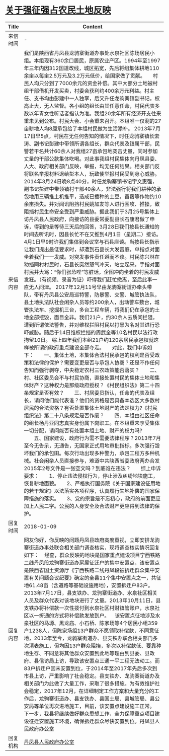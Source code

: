 # <a href="http://www.shangluo.gov.cn/zmhd/ldxxxx.jsp?urltype=leadermail.LeaderMailContentUrl&wbtreeid=1112&leadermailid=4487">关于强征强占农民土地反映</a>
|Title|Content|
|:---:|---|
|来信时间|-|
|来信内容|我们是陕西省丹凤县龙驹寨街道办事处水泉社区陈场居民小组。本组现有360余口居民，原属农业产区。1994年至1997年三年内因312国道改线，城区拓宽，先后将组集体耕地110余亩以每亩2.5万元及3.2万元低价，给国家做了贡献。　　村民人均只分到了7000余元的资金补偿。其中大部分土地被村组干部借机开发买卖，村委会获利约400余万元利益。村主任、支书均由彭建中一人独掌，后又升任龙驹寨镇副书记，权高止大，无人监督。各小组的组长由其任意任命，村民代表多数以年青女性听话者指认为准。我组20余年所有经济开支往来重未见到公布。村民大会、小会重未召开。本组唯一仅剩的27亩耕地人均8厘承包给了本组村民做为生活添补。 2013年7月17日早5点，村民在无任何告知的情况下，时任龙驹寨镇长索涛、副书记彭建中带领所谓各组长，群众代表及镇属干部，民警若干名共计60余人对我组27亩承包地突击丈量，同时参加丈量的干部公款集体吃喝。对此事我组村民集体向丹凤县委、人大、政府相关部门反映，举报，均无任何结果。相关部门反将联名举报材料退给彭本人，玩致使举报村民受到身心威胁。　　2014年3月24日晚8点40分，时任龙驹寨镇书记宇文惠强，副书记彭建中带领镇村干部40余人，非法强行将我们耕种的承包地用三辆推土机推平，造成已播种的土豆，苜蓿等作物约10余亩损失。并对闻讯阻挡村民姚加友等人进行围攻、推搡，致阻挡村民生命安全受到严重威胁。据此我们于3月25号集体上访丹凤县人民政府，向接访的县委常委副县长石康君做了申诉，得到的是等待三天后的回答，3月28日我们按县长通知的时间去听讯时，因县长忙不在又推到4月1日（星期二）接访。4月1日早9时许我们集体到会议室与石县座谈。当按县长指示让我们提出最低要求时，却遭到石县长大发雷庭，单指点对面坐着我们一一发威。对突发事件责任避而不谈。村民陈兴林在劝挡同村村民时，石县长突然怒气冲天，站立起来，手指对面村民并大骂：“你们张怂哩”等脏话，企图冲向坐着的村民发威发狂。（有视频、录音为证）吓得我们赶忙撤离，至后此事一直无人问津。 2017年12月11号早由龙驹寨街道办牵头带队，带有丹凤县公安局巡特警，防暴警、交警、城管执法队，县土地执法队社会闲杂人员等约200余人，出动警车数台，城管执法车、挖掘机三台，多台工程车辆，将我们仍在承包的土地全部挖毁，面目全非。我们21户，约30余人去质问拦阻，遭到所谓依法警告，并对维权拦阻村民以打黑为名对其进行恐吓威胁。随后于14日维权拦挡的周武全等10名村民以法行政拘留10日。 综上四年我们本组21户约120余居民承包权就这样被所谓的政府重点建设全部夺走。　　对此，我们申诉如下：　　一、集体土地，本集体合法村民承包的权利是否受政策和法律的保护？需要变更是否与承包人协商？还是不作任何告知而强行剥夺，中央稳定农村三农政策能否落实？　　二、村、社区委员会不与村民协商，直接处置村民的集体土地和集体财产？这种权力是那级政府授权？《村民组织法》第二十四条规定是否有效？　　三、村居委员指认，任命的代表及组长，请问他们能代表谁？他们的资格是否具备本选区大多数村居民的合法资格？有否处置集体土地财产的法定权力?《村民组织法》第二十八条规定是否作废？　　四、本组由社区任命的组长杨丹亚同志真实身份属下岗职工。在本组重未享受集体一切分配，请问能否有处置本组土地、财产的权力吗? 　　五、国家建设，政府行为需不需要法律程序？2013年7月至今无告示，无通告，无国家正式用地审批指标。多次强行毁坏我们的承包田。每次行动出现多种警力，承包工程方多种机械。社会闲杂人员直接参与，难道中共陕西省委政府两办合发2015年2号文件是一张空文吗？到底谁在违法？　　综上申诉要求：　　1、停止违法侵权行为，停止涉及纠纷地块施工，恢复耕地面貌。　　2、严格执行国务院《关于国家建设征用地的若干规定》以法落实各项程序，认真履行失地补偿的国家保障措施的落实。　　3、党的宗旨是不忘初心，政府的前面更应加上人民二字。公民的人身安全及合法财产更应得到法律的保护。|
|回复时间|2018-01-09|
|回复内容|网友你好，你反映的问题丹凤县政府高度重视，立即安排龙驹寨街道办事处联合相关部门调查核实，现将调查核实情况回复如下：    经查，群众反映的地块是国家重点建设项目宁西铁路二线丹凤段龙驹寨街道办房屋征迁户的集中安置点，该安置点是陕西省国土资源厅《宁西铁路二线丹凤段被拆迁群众集中安置有关问题会议纪要》确定的全县11个集中安置点之一，共征地61.48亩（含道路等基础设施用地），安置拆迁户83户。2013年7月17日，县支铁办、龙驹寨街道办、水泉社区相关人员及群众代表对该地块进行了丈量。2013年10月11日，县支铁办将补偿款一次性拨付到水泉社区村财镇管账户，水泉社区以一折通的方式将补偿款发放到户。    该安置点征地涉及水泉社区的马塬、黑龙庙、小石桥、陈家场等4个居民小组359户1238人，但陈家场组13户群众不愿领取补偿款，不同意征地，2013年至今，龙驹寨街道办、县支铁办联合相关部门多次清表施工，但均因13户群众阻挠，多次以补偿款低、要靠种地生存、不同意将其他群众安置到此地等理由到县委、县政府、县信访局上访，导致该安置点三通一平工程无法动工。而83户拆迁户因未安置到位，于2014年至2017年先后多次到市县上访，严重影响了社会稳定。县支铁办、龙驹寨街道办及相关部门为此做了大量工作，采取了很多措施。为有效维护社会稳定，2017年12月，在详细制定工作方案和大量充分的工作后，龙驹寨街道办、县支铁办、县国土局、县城管局、县公安局等单位再次进地施工，目前，该安置点建设施工正常。    下一步，我县将继续做好群众思想工作，全力保障重点项目建设征迁安置施工环境，确保拆迁群众尽快安置到位。丹凤县人民政府办公室|
|回复机构|<a href="../../categories/agencies/丹凤县人民政府办公室.md">丹凤县人民政府办公室</a>|
